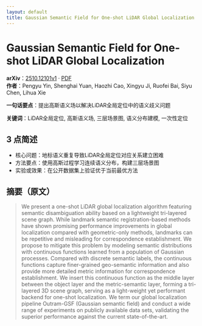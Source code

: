 ```yaml
---
layout: default
title: Gaussian Semantic Field for One-shot LiDAR Global Localization
---
```


# Gaussian Semantic Field for One-shot LiDAR Global Localization
**arXiv**：[2510.12101v1](https://arxiv.org/abs/2510.12101) · [PDF](https://arxiv.org/pdf/2510.12101.pdf)  
**作者**：Pengyu Yin, Shenghai Yuan, Haozhi Cao, Xingyu Ji, Ruofei Bai, Siyu Chen, Lihua Xie  

**一句话要点**：提出高斯语义场以解决LiDAR全局定位中的语义歧义问题

**关键词**：LiDAR全局定位, 高斯语义场, 三层场景图, 语义分布建模, 一次性定位

## 3 点简述
- 核心问题：地标语义重复导致LiDAR全局定位对应关系建立困难
- 方法要点：使用高斯过程学习连续语义分布，构建三层场景图
- 实验或效果：在公开数据集上验证优于当前最优方法

## 摘要（原文）

> We present a one-shot LiDAR global localization algorithm featuring semantic
> disambiguation ability based on a lightweight tri-layered scene graph. While
> landmark semantic registration-based methods have shown promising performance
> improvements in global localization compared with geometric-only methods,
> landmarks can be repetitive and misleading for correspondence establishment. We
> propose to mitigate this problem by modeling semantic distributions with
> continuous functions learned from a population of Gaussian processes. Compared
> with discrete semantic labels, the continuous functions capture finer-grained
> geo-semantic information and also provide more detailed metric information for
> correspondence establishment. We insert this continuous function as the middle
> layer between the object layer and the metric-semantic layer, forming a
> tri-layered 3D scene graph, serving as a light-weight yet performant backend
> for one-shot localization. We term our global localization pipeline Outram-GSF
> (Gaussian semantic field) and conduct a wide range of experiments on publicly
> available data sets, validating the superior performance against the current
> state-of-the-art.

